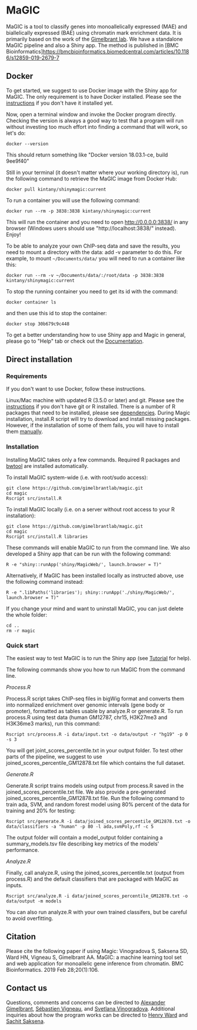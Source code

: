 # MaGIC

MaGIC is a tool to classify genes into monoallelically expressed (MAE) and biallelically expressed (BAE) using
chromatin mark enrichment data. It is primarily based on the work of the [Gimelbrant lab](https://gimelbrantlab.med.harvard.edu). We have a standalone MaGIC pipeline and also a Shiny app.
The method is published in [BMC Bioinformatics]https://bmcbioinformatics.biomedcentral.com/articles/10.1186/s12859-019-2679-7

## Docker

To get started, we suggest to use Docker image with the Shiny app for MaGIC. The only requirement is to have Docker installed. Please see the [instructions](https://github.com/gimelbrantlab/magic/blob/master/Installation.md) if you don't have it installed yet.

Now, open a terminal window and invoke the Docker program directly. Checking the version is always a good way to test that a program will run without investing too much effort into finding a command that will work, so let's do:
```
docker --version
```
This should return something like "Docker version 18.03.1-ce, build 9ee9f40"

Still in your terminal (it doesn't matter where your working directory is), run the following command to retrieve the MaGIC image from Docker Hub:
```
docker pull kintany/shinymagic:current
```
To run a container you will use the following command:
```
docker run --rm -p 3838:3838 kintany/shinymagic:current
```
This will run the container and you need to open http://0.0.0.0:3838/ in any browser (Windows users should use "http://localhost:3838/" instead). Enjoy!

To be able to analyze your own ChIP-seq data and save the results, you need to mount a directory with the data: add -v parameter to do this. For example, to mount `~/Documents/data/` you will need to run a container like this:

```
docker run --rm -v ~/Documents/data/:/root/data -p 3838:3838 kintany/shinymagic:current
```
To stop the running container you need to get its id with the command:
```
docker container ls
```
and then use this id to stop the container:
```
docker stop 30b679c9c448
```

To get a better understanding how to use Shiny app and Magic in general, please go to "Help" tab or check out the [Documentation](https://github.com/gimelbrantlab/magic/blob/master/documentation.md). 

## Direct installation

### Requirements

If you don't want to use Docker, follow these instructions.

Linux/Mac machine with updated R (3.5.0 or later) and git. Please see the [instructions](https://github.com/gimelbrantlab/magic/blob/master/Installation.md) if you don't have git or R installed. There is a number of R packages that need to be installed, please see [dependencies](https://github.com/gimelbrantlab/magic/blob/master/Dependencies.md). During Magic installation, install.R script will try to download and install missing packages. However, if the installation of some of them fails, you will have to install them [manually](https://github.com/gimelbrantlab/magic/blob/master/Installation.md). 

### Installation

Installing MaGIC takes only a few commands. Required R packages and [bwtool](https://github.com/CRG-Barcelona/bwtool/wiki) are installed automatically.

To install MaGIC system-wide (i.e. with root/sudo access): 
```
git clone https://github.com/gimelbrantlab/magic.git
cd magic
Rscript src/install.R
```

To install MaGIC locally (i.e. on a server without root access to your R installation): 
```
git clone https://github.com/gimelbrantlab/magic.git
cd magic
Rscript src/install.R libraries
```
These commands will enable MaGIC to run from the command line. We also developed a Shiny app that can be run with the following command: 

```
R -e "shiny::runApp('shiny/MagicWeb/', launch.browser = T)"
```
Alternatively, if MaGIC has been installed locally as instructed above, use the following command instead:

```
R -e ".libPaths('libraries'); shiny::runApp('./shiny/MagicWeb/', launch.browser = T)"
```

If you change your mind and want to uninstall MaGIC, you can just delete the whole folder:

```
cd ..
rm -r magic
```


### Quick start

The easiest way to test MaGIC is to run the Shiny app (see [Tutorial](https://github.com/gimelbrantlab/magic/blob/master/shiny/MagicWeb/Tutorial.md) for help).

The following commands show you how to run MaGIC from the command line.

*Process.R*

Process.R script takes ChIP-seq files in bigWig format and converts them into normalized enrichment over genomic intervals (gene body or promoter), formatted as tables usable by analyze.R or generate.R. To run process.R using test data (human GM12787, chr15, H3K27me3 and H3K36me3 marks), run this command:

```
Rscript src/process.R -i data/input.txt -o data/output -r "hg19" -p 0 -s 3

```
You will get joint_scores_percentile.txt in your output folder. To test other parts of the pipeline, we suggest to use joined_scores_percentile_GM12878.txt file which contains the full dataset.

*Generate.R*

Generate.R script trains models using output from process.R saved in the joined_scores_percentile.txt file. We also provide a pre-generated joined_scores_percentile_GM12878.txt file. Run the following command to train ada, SVM, and random forest model using 80% percent of the data for training and 20% for testing:

```
Rscript src/generate.R -i data/joined_scores_percentile_GM12878.txt -o data/classifiers -a "human" -p 80 -l ada,svmPoly,rf -c 5
```
The output folder will contain a model_output folder containing a summary_models.tsv file describing key metrics of the models' performance. 

*Analyze.R*

Finally, call analyze.R, using the joined_scores_percentile.txt (output from process.R) and the default classifiers that are packaged with MaGIC as inputs.
```
Rscript src/analyze.R -i data/joined_scores_percentile_GM12878.txt -o data/output -m models
```
You can also run analyze.R with your own trained classifers, but be careful to avoid overfitting. 

## Citation

Please cite the following paper if using Magic:
Vinogradova S, Saksena SD, Ward HN, Vigneau S, Gimelbrant AA. MaGIC: a machine learning tool set and web application for monoallelic gene inference from chromatin. BMC Bioinformatics. 2019 Feb 28;20(1):106.

## Contact us

Questions, comments and concerns can be directed to [Alexander Gimelbrant](alexander_gimelbrant@dfci.harvard.edu), [Sébastien Vigneau](Sebastien_Vigneau@dfci.harvard.edu), and [Svetlana Vinogradova](Svetlana_Vinogradova@dfci.harvard.edu). Additional inquiries about how the program works can be directed to [Henry Ward](wardx596@umn.edu) and [Sachit Saksena](sachitdsaksena@utexas.edu).
